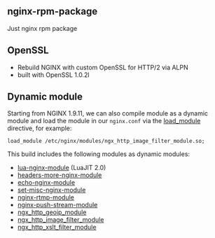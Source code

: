 ## nginx-rpm-package
Just nginx rpm package

## OpenSSL
* Rebuild NGINX with custom OpenSSL for HTTP/2 via ALPN
* built with OpenSSL 1.0.2l
## Dynamic module
Starting from NGINX 1.9.11, we can also compile module as a dynamic module and load the module in our ```nginx.conf``` via the [load_module](http://nginx.org/en/docs/ngx_core_module.html#load_module) directive, for example:
```
load_module /etc/nginx/modules/ngx_http_image_filter_module.so;
```
This build includes the following modules as dynamic modules:
* [lua-nginx-module](https://github.com/openresty/lua-nginx-module) (LuaJIT 2.0)
* [headers-more-nginx-module](https://github.com/openresty/headers-more-nginx-module)
* [echo-nginx-module](https://github.com/openresty/echo-nginx-module)
* [set-misc-nginx-module](https://github.com/openresty/set-misc-nginx-module)
* [nginx-rtmp-module](https://github.com/arut/nginx-rtmp-module)
* [nginx-push-stream-module](https://github.com/wandenberg/nginx-push-stream-module)
* [ngx_http_geoip_module](http://nginx.org/en/docs/http/ngx_http_geoip_module.html)
* [ngx_http_image_filter_module](http://nginx.org/en/docs/http/ngx_http_image_filter_module.html)
* [ngx_http_xslt_filter_module](http://nginx.org/en/docs/http/ngx_http_xslt_module.html)
